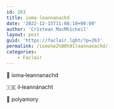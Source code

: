 ```yaml
---
id: 263
title: ioma‑leannanachd
date: '2022-12-15T11:08:10+00:00'
author: 'Crìstean MacMhìcheil'
layout: post
guid: 'https://faclair.lgbt/?p=263'
permalink: /ioma%e2%80%91leannanachd/
categories:
    - Faclair
---
```


&#x1f3f4;&#xe0067;&#xe0062;&#xe0073;&#xe0063;&#xe0074;&#xe007f; ioma‑leannanachd

&#x1f1ee;&#x1f1ea; il‑leannánacht

&#x1f3f4;&#xe0067;&#xe0062;&#xe0065;&#xe006e;&#xe0067;&#xe007f; polyamory